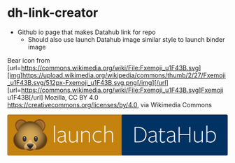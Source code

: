 # dh-link-creator
 - Github io page that makes Datahub link for repo
	- Should also use launch Datahub image similar style to launch binder image

Bear icon from [url=https://commons.wikimedia.org/wiki/File:Fxemoji_u1F43B.svg][img]https://upload.wikimedia.org/wikipedia/commons/thumb/2/27/Fxemoji_u1F43B.svg/512px-Fxemoji_u1F43B.svg.png[/img][/url]
[url=https://commons.wikimedia.org/wiki/File:Fxemoji_u1F43B.svg]Fxemoji u1F43B[/url]
Mozilla, CC BY 4.0 <https://creativecommons.org/licenses/by/4.0>, via Wikimedia Commons

[![DataHub](https://raw.githubusercontent.com/SoyCarlos/dh-link-creator/main/badge_logo.jpg?token=AHN3EZPOGEBQDEGRLLXYPXTAAKKBI)](https://towardsdatascience.com/the-best-note-taking-task-manager-app-for-data-science-research-projects-ddc82afaa509)

